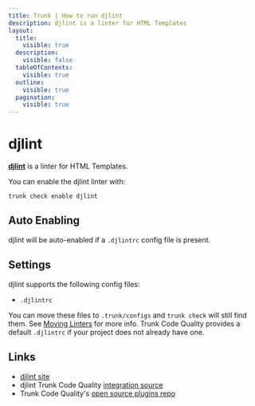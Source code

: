 ```yaml
---
title: Trunk | How to run djlint
description: djlint is a linter for HTML Templates
layout:
  title:
    visible: true
  description:
    visible: false
  tableOfContents:
    visible: true
  outline:
    visible: true
  pagination:
    visible: true
---
```


# djlint

[**djlint**](https://github.com/Riverside-Healthcare/djlint#readme) is a linter for HTML Templates.

You can enable the djlint linter with:

```shell
trunk check enable djlint
```

## Auto Enabling

djlint will be auto-enabled if a `.djlintrc` config file is present.

## Settings

djlint supports the following config files:

* `.djlintrc`

You can move these files to `.trunk/configs` and `trunk check` will still find them. See [Moving Linters](../configure-linters.md#moving-linters) for more info. Trunk Code Quality provides a default `.djlintrc` if your project does not already have one.

## Links

* [djlint site](https://github.com/Riverside-Healthcare/djlint#readme)
* djlint Trunk Code Quality [integration source](https://github.com/trunk-io/plugins/tree/main/linters/djlint)
* Trunk Code Quality's [open source plugins repo](https://github.com/trunk-io/plugins/tree/main)
